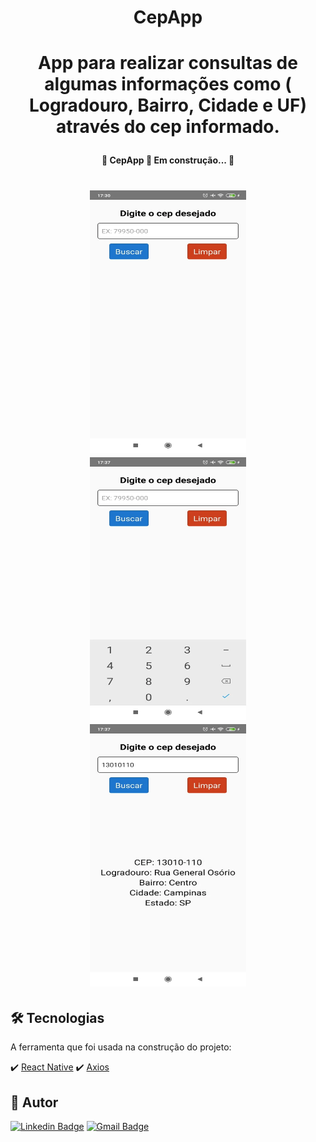 <h1 align="center">CepApp</h1>

<h1 align="center">
<P>App para realizar consultas de algumas informações como ( Logradouro, Bairro, Cidade e UF) através do cep informado.</p>
</h1>

<h4 align="center"> 
	🚧  CepApp 🚀 Em construção...  🚧
</h4>

<h1 align="center">
  <img alt="CepApp" title="#CepApp"  width="250" height="420" src="./assets/foto1.webp" />
  <img alt="CepApp" title="#CepApp" width="250" height="420" src="./assets/foto2.webp" />
  <img alt="CepApp" title="#CepApp" width="250" height="420" src="./assets/foto3.webp" />
</h1>

## 🛠 Tecnologias

A ferramenta que foi usada na construção do projeto:

✔️ [React Native](https://reactnative.dev/)
✔️ [Axios](https://github.com/axios/axios)

## 🦸 Autor

[![Linkedin Badge](https://img.shields.io/badge/-Thiago-blue?style=flat-square&logo=Linkedin&logoColor=white&link=https://www.linkedin.com/in/ezequiel-almarone-66683370/)](https://www.linkedin.com/in/ezequiel-almarone-66683370/) 
[![Gmail Badge](https://img.shields.io/badge/-tgmarinho@gmail.com-c14438?style=flat-square&logo=Gmail&logoColor=white&link=mailto:ezequiel.almarone@gmail.com)](ezequiel.almarone@gmail.com)
